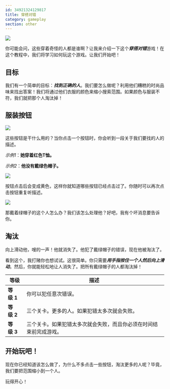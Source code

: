 ```yaml
---
id: 34921324129817
title: 穿搭对错
category: gameplay
section: other
---
```

![](https://help.studycat.com/hc/article_attachments/34921324100889)

你可能会问，这些穿着奇怪的人都是谁啊？让我来介绍一下这个***穿搭对错***游戏！在这个教程中，我们将学习如何玩这个游戏。让我们开始吧！

## 目标

我们有一个简单的目标：***找到正确的人***。我们要怎么做呢？利用他们糟糕的时尚品味来找出答案！我们将通过他们衣服的颜色来缩小搜索范围。如果颜色与服装不符，我们就把那个人淘汰掉！

## 服装按钮

![](https://help.studycat.com/hc/article_attachments/34921310348441)

这些按钮是干什么用的？当你点击一个按钮时，你会听到一段关于我们要找的人的描述。

*示例1*：**她穿着红色T恤。**

*示例2*：**他没有戴绿色帽子。**

![](https://help.studycat.com/hc/article_attachments/34921324104985)  

按钮点击后会变成黄色，这样你就知道哪些按钮已经点击过了。你随时可以再次点击按钮重复听描述。

![](https://help.studycat.com/hc/article_attachments/34921324114329)

那戴着绿帽子的这个人怎么办？我们该怎么处理他？好吧，我有个坏消息要告诉你。

## 淘汰

向上滑动他，嗖的一声！他就消失了。他犯了戴绿帽子的错误，现在他被淘汰了。

看到这个，我打赌你也想试试。这很简单。你只需要***用手指按住一个人然后向上滑动***。然后，你就能轻松地让人消失了。把所有戴绿帽子的人都淘汰掉！

| 等级 | 描述 |
| --- | --- |
| **等级&nbsp;1** | 你可以犯任意次错误。 |
| **等级&nbsp;2** | 三个关卡。更多的人。如果犯错太多次就会失败。 |
| **等级&nbsp;3** | 三个关卡。如果犯错太多次就会失败，而且你必须在时间结束前完成游戏。 |

## 开始玩吧！

现在你已经知道该怎么做了，为什么不多点击一些按钮，淘汰更多的人呢？毕竟，我们要把范围缩小到一个人。

玩得开心！